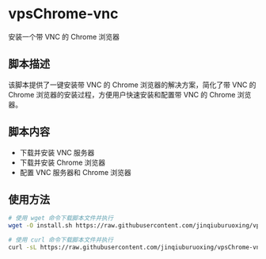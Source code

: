 # vpsChrome-vnc

安装一个带 VNC 的 Chrome 浏览器

## 脚本描述

该脚本提供了一键安装带 VNC 的 Chrome 浏览器的解决方案，简化了带 VNC 的 Chrome 浏览器的安装过程，方便用户快速安装和配置带 VNC 的 Chrome 浏览器。

## 脚本内容

* 下载并安装 VNC 服务器
* 下载并安装 Chrome 浏览器
* 配置 VNC 服务器和 Chrome 浏览器

## 使用方法

```bash
# 使用 wget 命令下载脚本文件并执行
wget -O install.sh https://raw.githubusercontent.com/jinqiuburuoxing/vpsChrome-vnc/main/install.sh && chmod +x install.sh &&./install.sh

# 使用 curl 命令下载脚本文件并执行
curl -sL https://raw.githubusercontent.com/jinqiuburuoxing/vpsChrome-vnc/main/install.sh -o install.sh && chmod +x install.sh &&./install.sh
